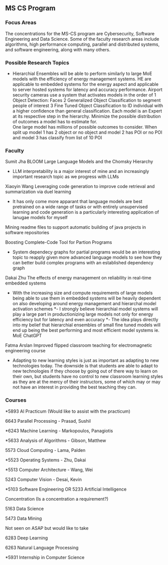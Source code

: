 ## MS CS Program

### Focus Areas
The concentrations for the MS-CS program are Cybersecurity, Software Engineering and Data 
Science.  Some of the faculty research areas include algorithms, high performance computing, 
parallel and distributed systems, and software engineering, along with many others.


### Possible Research Topics

- Hierarchial Ensembles will be able to perform similarly to large MoE models with the 
efficiency of energy management systems.  HE are applicable to embedded systems for the 
energy aspect and applicable to server hosted systems for latency and accuracy 
performance.  Airport security cameras use a system that activates models in the order of 
1 Object Detection: Faces 2 Generalized Object Classification to segment people of 
interest 3 Fine Tuned Object Classification to ID individual with a higher confidence 
than general classification.  Each model is an Expert at its respective step in the 
hierarchy.  Minimize the possible distribution of outcomes a model has to estimate for.  
One large model has millions of possible outcomes to consider.  When split up model 1 
has 2 object or no object and model 2 has POI or no POI and model 3 has classify from 
list of 10 POI


### Faculty

Sumit Jha
BLOOM Large Language Models and the Chomsky Hierarchy
- LLM interpretability is a major interest of mine and an increasingly important research 
topic as we progress with LLMs

Xiaoyin Wang
Leveraging code generation to improve code retrieval and summarization via duel learning
- It has only come more apparant that language models are best pretrained on a wide range 
of tasks or with entirely unsupervised learning and code generation is a particularly 
interesting application of lanugae models for myself

Mining readme files to support automatic building of java projects in software 
repositories


Boosting Complete-Code Tool for Partion Programs
- System dependecy graphs for partial programs would be an interesting topic to reapply 
given more advanced language models to see how they can better build complex programs 
with an established dependency graph


Dakai Zhu
The effects of energy management on reliability in real-time embedded systems
- With the increasing size and compute requirements of large models being able to use 
them in embedded systems will be heavily dependent on also developing around energy 
management and hierarchal model activation schemes
*- I strongly believe hierarchial model systems will play a large part in productionizing 
large models not only for energy efficiency but for latency and even accuracy
*- The idea plays directly into my belief that hierarchial ensembles of small fine tuned 
models will end up being the best performing and most efficient model systems ie. MoE 
ChatGPT

Fatma Arslan
Improved flipped classroom teaching for electromagnetic engineering course
- Adapting to new learning styles is just as important as adapting to new technologies 
today.  The downside is that students are able to adapt to new technologies if they 
choose by going out of there way to learn on their own, but students have no control to 
new classroom learning styles as they are at the mercy of their instructors, some of 
which may or may not have an interest in providing the best teaching they can.


### Courses

*5893 AI Practicum (Would like to assist with the practicum) 

6643 Parallel Processing - Prasad, Sushil

*6243 Machine Learning - Markopoulos, Panagiotis

*5633 Analysis of Algorithms - Gibson, Matthew

5573 Cloud Computing - Lama, Palden

*5523 Operating Systems - Zhu, Dakai

*5513 Computer Architecture - Wang, Wei

5243 Computer Vision - Desai, Kevin

*5103 Software Engineering
OR
5233 Artificial Intelligence

Concentration (Is a concentration a requirement?)

5163 Data Science 

5473 Data Mining 

Not seen on ASAP but would like to take

6283 Deep Learning

6263 Natural Language Processing

*5931 Internship in Computer Science
